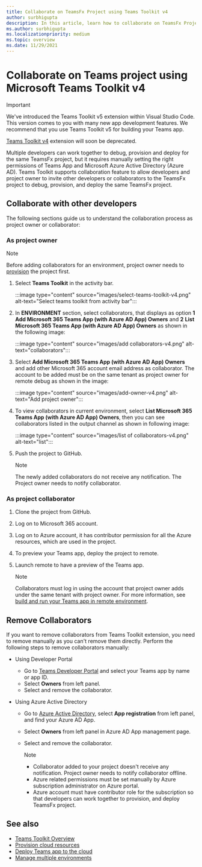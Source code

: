 ```yaml
---
title: Collaborate on TeamsFx Project using Teams Toolkit v4
author: surbhigupta
description: In this article, learn how to collaborate on TeamsFx Project using Teams Toolkit v4 and collaborate with other developers.
ms.author: surbhigupta
ms.localizationpriority: medium
ms.topic: overview
ms.date: 11/29/2021
---
```


# Collaborate on Teams project using Microsoft Teams Toolkit v4

> [!IMPORTANT]
>
> We've introduced the Teams Toolkit v5 extension within Visual Studio Code. This version comes to you with many new app development features. We recommend that you use Teams Toolkit v5 for building your Teams app.
>
> [Teams Toolkit v4](~/toolkit/toolkit-v4/teams-toolkit-fundamentals-v4.md) extension will soon be deprecated.

Multiple developers can work together to debug, provision and deploy for the same TeamsFx project, but it requires manually setting the right permissions of Teams App and Microsoft Azure Active Directory (Azure AD). Teams Toolkit supports collaboration feature to allow developers and project owner to invite other developers or collaborators to the TeamsFx project to debug, provision, and deploy the same TeamsFx project.

## Collaborate with other developers

The following sections guide us to understand the collaboration process as project owner or collaborator:

### As project owner

  > [!NOTE]
  > Before adding collaborators for an environment, project owner needs to [provision](provision-v4.md) the project first.

  1. Select **Teams Toolkit** in the activity bar.
  
     :::image type="content" source="images/select-teams-toolkit-v4.png" alt-text="Select teams toolkit from activity bar":::

  1. In **ENVIRONMENT** section, select collaborators, that displays as option **1** **Add Microsoft 365 Teams App (with Azure AD App) Owners** and **2** **List Microsoft 365 Teams App (with Azure AD App) Owners** as shown in the following image:

     :::image type="content" source="images/add collaborators-v4.png" alt-text="collaborators":::

  2. Select **Add Microsoft 365 Teams App (with Azure AD App) Owners** and add other Microsoft 365 account email address as collaborator. The account to be added must be on the same tenant as project owner for remote debug as shown in the image:

     :::image type="content" source="images/add-owner-v4.png" alt-text="Add project owner":::

  3. To view collaborators in current environment, select **List Microsoft 365 Teams App (with Azure AD App) Owners**, then you can see collaborators listed in the output channel as shown in following image:

     :::image type="content" source="images/list of collaborators-v4.png" alt-text="list":::

  4. Push the project to GitHub.

     > [!NOTE]
     > The newly added collaborators do not receive any notification. The Project owner needs to notify collaborator.

### As project collaborator

  1. Clone the project from GitHub.
  2. Log on to Microsoft 365 account.
  3. Log on to Azure account, it has contributor permission for all the Azure resources, which are used in the project.
  4. To preview your Teams app, deploy the project to remote.
  5. Launch remote to have a preview of the Teams app.

     > [!NOTE]
     > Collaborators must log in using the account that project owner adds under the same tenant with project owner. For more information, see [build and run your Teams app in remote environment](/microsoftteams/platform/sbs-gs-javascript?tabs=vscode%2Cvsc%2Cviscode%2Cvcode&tutorial-step=3).

## Remove Collaborators

If you want to remove collaborators from Teams Toolkit extension, you need to remove manually as you can't remove them directly. Perform the following steps to remove collaborators manually:

* Using Developer Portal

  * Go to [Teams Developer Portal](https://dev.teams.microsoft.com/home) and select your Teams app by name or app ID.
  * Select **Owners** from left panel.
  * Select and remove the collaborator.

* Using Azure Active Directory

  * Go to [Azure Active Directory](https://ms.portal.azure.com/#blade/Microsoft_AAD_IAM/ActiveDirectoryMenuBlade/RegisteredApps), select **App registration** from left panel, and find your Azure AD App.
  * Select **Owners** from left panel in Azure AD App management page.
  * Select and remove the collaborator.

    > [!NOTE]
    >
    > * Collaborator added to your project doesn't receive any notification. Project owner needs to notify collaborator offline.
    > * Azure related permissions must be set manually by Azure subscription administrator on Azure portal.
    > * Azure account must have contributor role for the subscription so that developers can work together to provision, and deploy TeamsFx project.

## See also

* [Teams Toolkit Overview](teams-toolkit-fundamentals-v4.md)
* [Provision cloud resources](provision-v4.md)
* [Deploy Teams app to the cloud](deploy-v4.md)
* [Manage multiple environments](TeamsFx-multi-env-v4.md)
